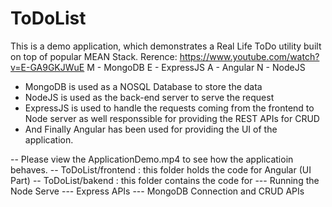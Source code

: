 # ToDoList
This is a demo application, which demonstrates a Real Life ToDo utility built on top of popular MEAN Stack.
Rerence: https://www.youtube.com/watch?v=E-GA9GKJWuE
M - MongoDB
E - ExpressJS
A - Angular
N - NodeJS

- MongoDB is used as a NOSQL Database to store the data
- NodeJS is used as the back-end server to serve the request
- ExpressJS is used to handle the requests coming from the frontend to Node server as well responssible for providing the REST APIs for CRUD
- And Finally Angular has been used for providing the UI of the application.

-- Please view the ApplicationDemo.mp4 to see how the applicatioin behaves.
-- ToDoList/frontend : this folder holds the code for Angular (UI Part)
-- ToDoList/bakend : this folder contains the code for 
   --- Running the Node Serve
   --- Express APIs
   --- MongoDB Connection and CRUD APIs
